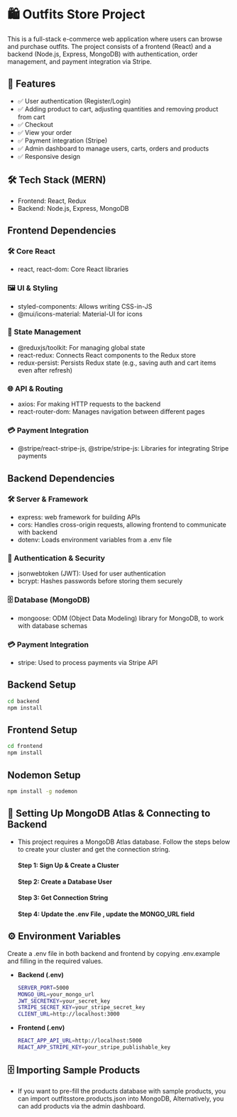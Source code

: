 # 🛍️ Outfits Store Project

This is a full-stack e-commerce web application where users can browse and purchase outfits. The project consists of a frontend (React) and a backend (Node.js, Express, MongoDB) with authentication, order management, and payment integration via Stripe.

## 🚀 Features
- ✅ User authentication (Register/Login)
- ✅ Adding product to cart, adjusting quantities and removing product from cart
- ✅ Checkout
- ✅ View your order
- ✅ Payment integration (Stripe)
- ✅ Admin dashboard to manage users, carts, orders and products
- ✅ Responsive design

## 🛠️ Tech Stack (MERN)
- Frontend: React, Redux
- Backend: Node.js, Express, MongoDB

## Frontend Dependencies
### 🛠 Core React
- react, react-dom: Core React libraries
### 🖼 UI & Styling
- styled-components: Allows writing CSS-in-JS
- @mui/icons-material: Material-UI for icons
### 🔀 State Management
- @reduxjs/toolkit: For managing global state
- react-redux: Connects React components to the Redux store
- redux-persist: Persists Redux state (e.g., saving auth and cart items even after refresh)
### 🌐 API & Routing
- axios: For making HTTP requests to the backend
- react-router-dom: Manages navigation between different pages
### 💳 Payment Integration
- @stripe/react-stripe-js, @stripe/stripe-js: Libraries for integrating Stripe payments
## Backend Dependencies
### 🛠 Server & Framework
- express: web framework for building APIs
- cors: Handles cross-origin requests, allowing frontend to communicate with backend
- dotenv: Loads environment variables from a .env file
### 🔐 Authentication & Security
- jsonwebtoken (JWT): Used for user authentication
- bcrypt: Hashes passwords before storing them securely
### 🗄 Database (MongoDB)
- mongoose: ODM (Object Data Modeling) library for MongoDB, to work with database schemas
### 💳 Payment Integration
- stripe: Used to process payments via Stripe API

## Backend Setup
  ```bash
  cd backend
  npm install
  ```
## Frontend Setup
  ```bash
  cd frontend
  npm install
  ```
## Nodemon Setup
  ```bash
  npm install -g nodemon
  ```

## 🔧 Setting Up MongoDB Atlas & Connecting to Backend
- This project requires a MongoDB Atlas database. Follow the steps below to create your cluster and get the connection string.
  #### Step 1: Sign Up & Create a Cluster
  #### Step 2: Create a Database User
  #### Step 3: Get Connection String
  #### Step 4: Update the .env File , update the MONGO_URL field

## ⚙️ Environment Variables
Create a .env file in both backend and frontend by copying .env.example and filling in the required values.
- **Backend (.env)**
  ```bash
  SERVER_PORT=5000
  MONGO_URL=your_mongo_url
  JWT_SECRETKEY=your_secret_key
  STRIPE_SECRET_KEY=your_stripe_secret_key
  CLIENT_URL=http://localhost:3000
  ```
- **Frontend (.env)**
  ```bash
  REACT_APP_API_URL=http://localhost:5000
  REACT_APP_STRIPE_KEY=your_stripe_publishable_key
  ```

## 🗄️ Importing Sample Products
- If you want to pre-fill the products database with sample products, you can import outfitsstore.products.json into MongoDB, Alternatively, you can add products via the admin dashboard.

